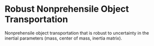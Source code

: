 # Robust Nonprehensile Object Transportation

Nonprehensile object transportation that is robust to uncertainty in the
inertial parameters (mass, center of mass, inertia matrix).
